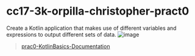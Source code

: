 # cc17-3k-orpilla-christopher-pract0
Create a Kotlin application that makes use of different variables and expressions to output different sets of data.
![image](https://github.com/user-attachments/assets/53cb1278-23e1-409e-be95-60f8751fbc8b)
>[prac0-KotlinBasics-Documentation](https://github.com/Jubibani/cc17-3k-orpilla-christopher-pract0/wiki/Practice:-0-Kotlin-Basics-Documentation)

